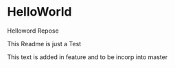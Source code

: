 # HelloWorld
Helloword Repose


This Readme is just a Test 


This text is added in feature and to be incorp into master
